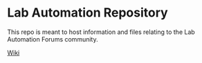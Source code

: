 # Lab Automation Repository

This repo is meant to host information and files relating to the Lab Automation Forums community.

[Wiki](https://github.com/stefangolas/lab-automation/wiki)
